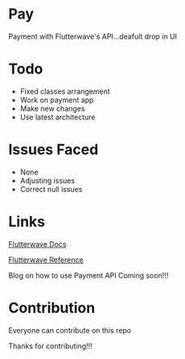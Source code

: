 # Pay
Payment with Flutterwave's API...deafult drop in UI

# Todo

* Fixed classes arrangement
* Work on payment app
* Make new changes
* Use latest architecture

# Issues Faced

* None
* Adjusting issues
* Correct null issues

# Links

[Flutterwave Docs](https://developer.flutterwave.com/docs/transfers)


[Flutterwave Reference](https://developer.flutterwave.com/reference#create-a-transfer)

Blog on how to use Payment API Coming soon!!!

# Contribution

Everyone can contribute on this repo

Thanks for contributing!!!
